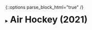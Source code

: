 {::options parse_block_html="true" /}
<details>
  <summary><h1 style="display:inline">Air Hockey (2021)</h1></summary>

![facebook_abaporu.png](assets/images/portfolio/airhockey.png)

Air Hockey is 2D local multiplayer game with four match modes: highest score, best of score, time limit and endless. The game is a simple toy project with two purposes: practice 2D game development and kick-start the development of complete games as personal side projects. I chose a simple game genre intentionally, to ease the development and increase the changes of it making into a complete game.

All code and art assets (except for the audio) were created by me. You can access the project [Trello board](https://trello.com/b/4qmWZ7Zt/air-hockey){:target="_blank"} for the its road map and development history.

Role: Game Developer, 2D Artist, Project Manager  
Team size: 1  
Platform: [Android](https://play.google.com/store/apps/details?id=com.sneakysquirrellabs.airhockey){:target="_blank"}  
Engine/Language: Unity/C#  
Source code: [Air Hockey on GitHub](https://github.com/matheusamazonas/airhockey){:target="_blank"}  


</details>